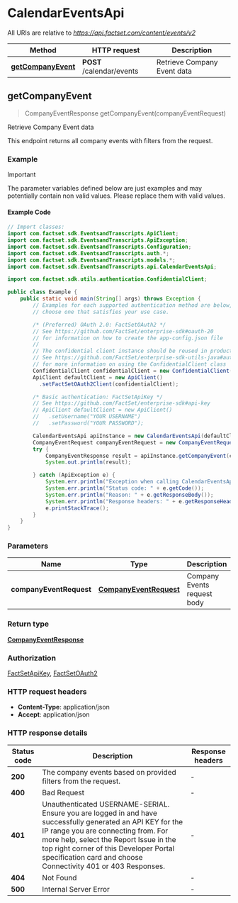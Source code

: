 # CalendarEventsApi

All URIs are relative to *https://api.factset.com/content/events/v2*

Method | HTTP request | Description
------------- | ------------- | -------------
[**getCompanyEvent**](CalendarEventsApi.md#getCompanyEvent) | **POST** /calendar/events | Retrieve Company Event data



## getCompanyEvent

> CompanyEventResponse getCompanyEvent(companyEventRequest)

Retrieve Company Event data

This endpoint returns all company events with filters from the request.

### Example

> [!IMPORTANT]
> The parameter variables defined below are just examples and may potentially contain non valid values. Please replace them with valid values.

#### Example Code

```java
// Import classes:
import com.factset.sdk.EventsandTranscripts.ApiClient;
import com.factset.sdk.EventsandTranscripts.ApiException;
import com.factset.sdk.EventsandTranscripts.Configuration;
import com.factset.sdk.EventsandTranscripts.auth.*;
import com.factset.sdk.EventsandTranscripts.models.*;
import com.factset.sdk.EventsandTranscripts.api.CalendarEventsApi;

import com.factset.sdk.utils.authentication.ConfidentialClient;

public class Example {
    public static void main(String[] args) throws Exception {
        // Examples for each supported authentication method are below,
        // choose one that satisfies your use case.

        /* (Preferred) OAuth 2.0: FactSetOAuth2 */
        // See https://github.com/FactSet/enterprise-sdk#oauth-20
        // for information on how to create the app-config.json file
        //
        // The confidential client instance should be reused in production environments.
        // See https://github.com/FactSet/enterprise-sdk-utils-java#authentication
        // for more information on using the ConfidentialClient class
        ConfidentialClient confidentialClient = new ConfidentialClient("./path/to/config.json");
        ApiClient defaultClient = new ApiClient()
          .setFactSetOAuth2Client(confidentialClient);

        /* Basic authentication: FactSetApiKey */
        // See https://github.com/FactSet/enterprise-sdk#api-key
        // ApiClient defaultClient = new ApiClient()
        //   .setUsername("YOUR USERNAME")
        //   .setPassword("YOUR PASSWORD");

        CalendarEventsApi apiInstance = new CalendarEventsApi(defaultClient);
        CompanyEventRequest companyEventRequest = new CompanyEventRequest(); // CompanyEventRequest | Company Events request body
        try {
            CompanyEventResponse result = apiInstance.getCompanyEvent(companyEventRequest);
            System.out.println(result);

        } catch (ApiException e) {
            System.err.println("Exception when calling CalendarEventsApi#getCompanyEvent");
            System.err.println("Status code: " + e.getCode());
            System.err.println("Reason: " + e.getResponseBody());
            System.err.println("Response headers: " + e.getResponseHeaders());
            e.printStackTrace();
        }
    }
}
```

### Parameters


Name | Type | Description  | Notes
------------- | ------------- | ------------- | -------------
 **companyEventRequest** | [**CompanyEventRequest**](CompanyEventRequest.md)| Company Events request body |

### Return type

[**CompanyEventResponse**](CompanyEventResponse.md)

### Authorization

[FactSetApiKey](../README.md#FactSetApiKey), [FactSetOAuth2](../README.md#FactSetOAuth2)

### HTTP request headers

- **Content-Type**: application/json
- **Accept**: application/json

### HTTP response details
| Status code | Description | Response headers |
|-------------|-------------|------------------|
| **200** | The company events based on provided filters from the request. |  -  |
| **400** | Bad Request |  -  |
| **401** | Unauthenticated USERNAME-SERIAL. Ensure you are logged in and have successfully generated an API KEY for the IP range you are connecting from. For more help, select the Report Issue in the top right corner of this Developer Portal specification card and choose Connectivity 401 or 403 Responses. |  -  |
| **404** | Not Found |  -  |
| **500** | Internal Server Error |  -  |

